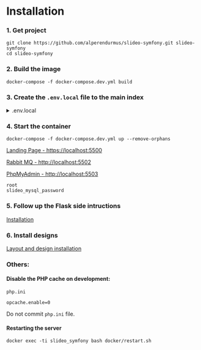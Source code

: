 # Installation

### 1. Get project
```
git clone https://github.com/alperendurmus/slideo-symfony.git slideo-symfony
cd slideo-symfony
```

### 2. Build the image
```
docker-compose -f docker-compose.dev.yml build
```

### 3. Create the `.env.local` file to the main index

<details>
    <summary>.env.local</summary>

    APP_DOMAIN=https://localhost:5500
    APP_ENV=dev
    APP_SECRET=c253db41596c420e7c7f032abd63fb58
    DATABASE_URL=mysql://slideo_mysql_user:slideo_mysql_password@slideo_mysql:3306/slideo?serverVersion=8.0

    MAILER_DSN=smtp://no-reply@slideo.co.il:sw21qazxS%21123@mail.slideo.co.il:465

    # Auth with google
    OAUTH_GOOGLE_CLIENT_ID=287627035531-hhvi1m9olqc468d5p2hrvnbvm63e2bht.apps.googleusercontent.com
    OAUTH_GOOGLE_CLIENT_SECRET=j0J9oLC7RGlMxgsnJpff692Y

    # Auth with Facebook
    OAUTH_FACEBOOK_ID=1519709544881058
    OAUTH_FACEBOOK_SECRET=b48004678277927c3fc4ba3bd1c2f204

    # Paypal sandbox
    PAYPAL_CLIENT_ID=Aa9GJlXuW2y2K_o8AzRLr7gVp_93TpuezheYrISZPDQZR-4j6vqFCs4D4Qp8mP1V0-1UidZnFAaAyclm
    PAYPAL_CLIENT_SECRET=EC7APu2nPEPGtxfZp13KitCmMH1GD55XYwdSB5OESbHeil__xpOgOB7IAjy5IUFPlH648R7H5WdRtzu7
    PAYPAL_RETURN_URL=localhost:5500/api/payment/checkout/capture
    PAYPAL_CANCEL_URL=localhost:5500/api/payment/checkout/cancel

    # Rabbit MQ
    MESSENGER_TRANSPORT_DSN=amqp://slideo:df711f9a1119082a711a238acf944677@slideo_rabbitmq:5672/%2f/messages/


    CHOKIDAR_USEPOLLING=true


</details>

### 4. Start the container
```
docker-compose -f docker-compose.dev.yml up --remove-orphans
```

[Landing Page - https://localhost:5500](https://localhost:5500)

[Rabbit MQ - http://localhost:5502](http://localhost:5502)

[PhpMyAdmin - http://localhost:5503](http://localhost:5503)
```
root
slideo_mysql_password
```

### 5. Follow up the Flask side intructions

[Installation](https://github.com/alperendurmus/slideo-flask/blob/main/README.md)

### 6. Install designs

[Layout and design installation](https://github.com/alperendurmus/slideo-symfony/wiki/Layout-and-design-installation)

### Others:
#### Disable the PHP cache on development:
`php.ini`
```
opcache.enable=0
```
Do not commit `php.ini` file.

#### Restarting the server
```
docker exec -ti slideo_symfony bash docker/restart.sh
```
